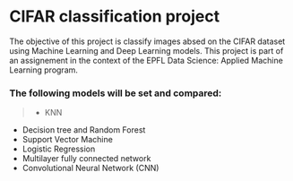 # CIFAR classification project
The objective of this project is classify images absed on the CIFAR dataset using Machine Learning and Deep Learning models. This project is part of an assignement in the context of the EPFL Data Science: Applied Machine Learning program.
### The following models will be set and compared:
>* KNN
* Decision tree and Random Forest
* Support Vector Machine
* Logistic Regression
* Multilayer fully connected network
* Convolutional Neural Network (CNN)

